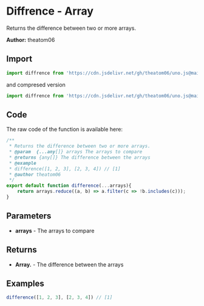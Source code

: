 # Diffrence - Array
Returns the difference between two or more arrays.

**Author:** theatom06

## Import 

```js
import diffrence from 'https://cdn.jsdelivr.net/gh/theatom06/uno.js@main/lib/Array/diffrence.js';
```
and compresed version
```js
import diffrence from 'https://cdn.jsdelivr.net/gh/theatom06/uno.js@main/lib/Array/diffrence.min.js';
```

## Code
The raw code of the function is available here:
```js
/**
 * Returns the difference between two or more arrays.
 * @param  {...any[]} arrays The arrays to compare
 * @returns {any[]} The difference between the arrays
 * @example
 * difference([1, 2, 3], [2, 3, 4]) // [1]
 * @author theatom06
 */
export default function difference(...arrays){
    return arrays.reduce((a, b) => a.filter(c => !b.includes(c)));
}
```

## Parameters
* **arrays** - The arrays to compare


## Returns
* **Array.<any>** - The difference between the arrays


## Examples
```js
difference([1, 2, 3], [2, 3, 4]) // [1]

```